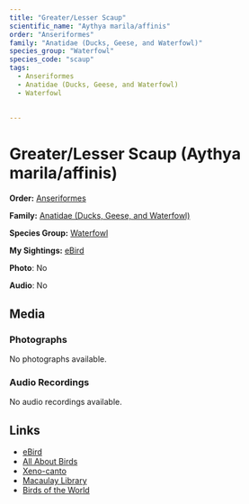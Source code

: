 ```yaml
---
title: "Greater/Lesser Scaup"
scientific_name: "Aythya marila/affinis"
order: "Anseriformes"
family: "Anatidae (Ducks, Geese, and Waterfowl)"
species_group: "Waterfowl"
species_code: "scaup"
tags: 
  - Anseriformes
  - Anatidae (Ducks, Geese, and Waterfowl)
  - Waterfowl
  
  
---
```


# Greater/Lesser Scaup (Aythya marila/affinis)

**Order:** [Anseriformes](/tags/anseriformes)

**Family:** [Anatidae (Ducks, Geese, and Waterfowl)](/tags/anatidae-ducks-geese-and-waterfowl)

**Species Group:** [Waterfowl](/tags/waterfowl)

**My Sightings:** [eBird](https://ebird.org/lifelist?r=world&time=life&spp=scaup)

**Photo**: No 

**Audio**: No

## Media
### Photographs
No photographs available.

### Audio Recordings
No audio recordings available.

## Links
* [eBird](https://ebird.org/species/scaup) 
* [All About Birds](https://www.allaboutbirds.org/guide/scaup) 
* [Xeno-canto](https://www.xeno-canto.org/species/aythya-marila/affinis) 
* [Macaulay Library](https://search.macaulaylibrary.org/catalog?taxonCode=scaup&sort=rating_rank_desc)
* [Birds of the World](https://birdsoftheworld.org/bow/species/scaup)
